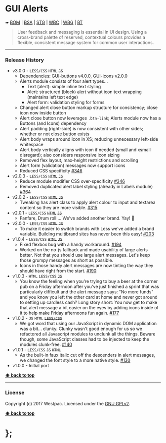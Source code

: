 GUI Alerts
==========

➠
[BOM](http://westpaccxteam.github.io/GUI-alerts/tests/BOM/) |
[BSA](http://westpaccxteam.github.io/GUI-alerts/tests/BSA/) |
[STG](http://westpaccxteam.github.io/GUI-alerts/tests/STG/) |
[WBC](http://westpaccxteam.github.io/GUI-alerts/tests/WBC/) |
[WBG](http://westpaccxteam.github.io/GUI-alerts/tests/WBG/) |
[BT](http://westpaccxteam.github.io/GUI-alerts/tests/BT/)

> User feedback and messaging is essential in UI design. Using a cross-brand palette of reserved, contextual colours provides a flexible, consistent message
> system for common user interactions.

----------------------------------------------------------------------------------------------------------------------------------------------------------------


### Release History

* v3.0.0 - `LESS/CSS` `HTML` ~~`JS`~~
  * Dependencies: GUI-buttons v4.0.0, GUI-icons v2.0.0
  * Alerts module consists of four alert types...
    * Text (alert): simple inline text styling
    * Alert: structured (block) alert without icon text wrapping (maintains left text edge)
    * Alert form: validation styling for forms
  * Changed alert close button markup structure for consistency; close icon now inside button
  * Alert close button now leverages `.btn-link`; Alerts module now has a Buttons (and Icons) dependency
  * Alert padding (right-side) is now consistent with other sides; whether or not close button exists
  * Alert body wraps around icon in XS; reducing unnecessary left-side whitespace
  * Alert body vertically aligns with icon if needed (small and xsmall disregard); also considers responsive icon sizing
  * Removed flex layout, max-height restrictions and scrolling
  * Alert form (validation) messages now support icons
  * Reduced CSS specificity
    [#346](https://github.com/WestpacCXTeam/GUI-source/issues/346)  
* v2.0.3 - `LESS/CSS` ~~`HTML`~~ ~~`JS`~~
  * Reduce module modifier CSS over-specificity
    [#346](https://github.com/WestpacCXTeam/GUI-source/issues/346)
  * Removed duplicated alert label styling (already in Labels module)
    [#364](https://github.com/WestpacCXTeam/GUI-source/issues/364)
* v2.0.2 - `LESS/CSS` ~~`HTML`~~ ~~`JS`~~
  * Tweaking has alert class to apply alert colour to input and textarea content so they are more visible.
  [#315](https://github.com/WestpacCXTeam/GUI-source/issues/315)
* v2.0.1 - `LESS/CSS` ~~`HTML`~~ ~~`JS`~~
  * Fanfare, Drum roll … We’ve added another brand. Yay! :clap:
* v2.0.0 - `LESS/CSS` ~~`HTML`~~ ~~`JS`~~
  * To make it easier to switch brands with Less we’ve added a brand variable. Building multibrand sites has never been this easy!
    [#203](https://github.com/WestpacCXTeam/GUI-source/issues/203)
* v1.0.4 - `LESS/CSS` ~~`HTML`~~ ~~`JS`~~
  * Fixed flexbox bug with a handy workaround.
    [#194](https://github.com/WestpacCXTeam/GUI-source/issues/194)
  * Worked on the no-js fallback and made usability of large alerts better. Not that you should use large alert messages. Let's keep those grumpy messages
    as short as possible.
  * Icons in those handy alert messages are now tinting the way they should have right from the start.
    [#190](https://github.com/WestpacCXTeam/GUI-source/issues/190)
* v1.0.3 - `HTML` `LESS/CSS` ~~`JS`~~
  * You know the feeling when you're trying to buy a beer at the corner pub on a Friday afternoon after you've just finished a sprint that was particularly
    difficult and the alert message says: "No more funds" and you know you left the other card at home and never got around to setting up cardless cash?
    Long story short: You now get to make that alert message a bit easier on the eyes by adding icons inside of it to help make Friday afternoons fun again.
    [#177](https://github.com/WestpacCXTeam/GUI-source/issues/177)
* v1.0.2 - `JS` `HTML` ~~`LESS/CSS`~~
  * We got word that using our JavaScript in dynamic DOM application was a bit... clunky. Clunky wasn't good enough for us so we refactored all Javascript
    modules to unclunk all the things. Beware though, some JavaScript classes had to be injected to keep the modules clunk-free.
    [#140](https://github.com/WestpacCXTeam/GUI-source/issues/140)
* v1.0.1 - `LESS/CSS` ~~`JS`~~ ~~`HTML`~~
  * As the built-in faux italic cut off the descenders in alert messages, we changed the font style to a more native style.
    [#130](https://github.com/WestpacCXTeam/GUI-source/issues/130)
* v1.0.0 - Initial port

**[⬆ back to top](#content)**


----------------------------------------------------------------------------------------------------------------------------------------------------------------


### License

Copyright (c) 2017 Westpac. Licensed under the [GNU GPLv2](https://raw.githubusercontent.com/WestpacCXTeam/GUI-alerts/master/LICENSE).

**[⬆ back to top](#content)**

# };